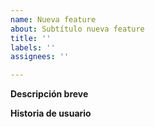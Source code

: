 ```yaml
---
name: Nueva feature
about: Subtítulo nueva feature
title: ''
labels: ''
assignees: ''

---
```


**Descripción breve**

**Historia de usuario**
